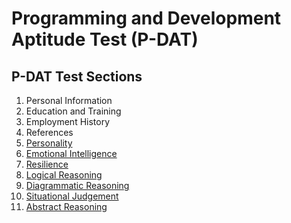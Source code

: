# Programming and Development Aptitude Test (P-DAT)

## P-DAT Test Sections

1. Personal Information
2. Education and Training
3. Employment History
4. References
5. [Personality](personality_1.md)
6. [Emotional Intelligence](emotional_intelligence_2.md)
7. [Resilience](resilience_3.md)
8. [Logical Reasoning](logical_reasoning_5)
9. [Diagrammatic Reasoning](diagrammatic_reasoning_4.md)
10. [Situational Judgement](situational_judgement_6)
11. [Abstract Reasoning](abstract_reasoning.md)
